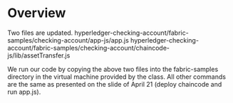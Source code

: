 
# Overview

Two files are updated.
hyperledger-checking-account/fabric-samples/checking-account/app-js/app.js
hyperledger-checking-account/fabric-samples/checking-account/chaincode-js/lib/assetTransfer.js

We run our code by copying the above two files into the fabric-samples directory in the virtual machine provided by the class. All other commands are the same as presented on the slide of April 21 (deploy chaincode and run app.js).
